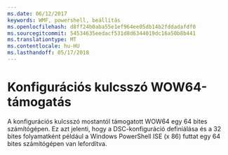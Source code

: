 ```yaml
---
ms.date: 06/12/2017
keywords: WMF, powershell, beállítás
ms.openlocfilehash: d8ff24b0aba55e1ef964ee05db14b2fddadafdf0
ms.sourcegitcommit: 54534635eedacf531d8d6344019dc16a50b8b441
ms.translationtype: MT
ms.contentlocale: hu-HU
ms.lasthandoff: 05/17/2018
---
```

# <a name="wow64-support-for-configuration-keyword"></a>Konfigurációs kulcsszó WOW64-támogatás

A konfigurációs kulcsszó mostantól támogatott WOW64 egy 64 bites számítógépen. Ez azt jelenti, hogy a DSC-konfiguráció definiálása és a 32 bites folyamatként például a Windows PowerShell ISE (x 86) futtat egy 64 bites számítógépen van lefordítva.
